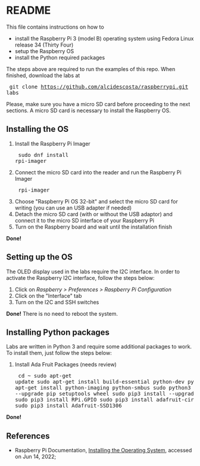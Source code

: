 # README
This file contains instructions on how to

* install the Raspberry Pi 3 (model B) operating system using
Fedora Linux release 34 (Thirty Four)
* setup the Raspberry OS
* install the Python required packages

The steps above are required to run the examples of this repo. When
finished, download the labs at <pre>
git clone https://github.com/alcidescosta/raspberrypi.git labs</pre>

Please, make sure you have a micro SD card before proceeding to the
next sections. A micro SD card is necessary to  install the Raspberry
OS.

## Installing the OS

1) Install the Raspberry Pi Imager <pre> sudo dnf install rpi-imager</pre>
2) Connect the micro SD card into the reader and run the Raspberry Pi Imager<pre> rpi-imager </pre>
3) Choose "Raspberry Pi OS 32-bit" and select the micro SD card for writing (you can use an USB adapter if needed)
4) Detach the micro SD card (with or without the USB adaptor) and connect it to the micro SD interface of your Raspberry Pi
5) Turn on the Raspberry board and wait until the installation finish

**Done!** 

## Setting up the OS

The OLED display used in the labs require the I2C interface. In order
to activate the Raspberry I2C interface, follow the steps below:

1) Click on _Raspberry > Preferences > Raspberry Pi Configuration_
2) Click on the "Interface" tab
3) Turn on the I2C and SSH switches

**Done!**  There is no need to reboot the system.

## Installing Python packages

Labs are written in Python 3 and require some additional packages
to work. To install them, just follow the steps below:

1) Install Ada Fruit Packages (needs review) <pre>
  cd ~
  sudo apt-get update
  sudo apt-get install build-essential python-dev python3-pip
  sudo apt-get install python-imaging python-smbus
  sudo python3 -m pip install --upgrade pip setuptools wheel
  sudo pip3 install --upgrade setuptools
  sudo pip3 install RPi.GPIO
  sudo pip3 install adafruit-circuitpython-dht
  sudo pip3 install Adafruit-SSD1306 </pre>

**Done!** 

## References
* Raspberry Pi Documentation, [Installing the Operating System](https://www.raspberrypi.com/documentation/computers/getting-started.html#installing-the-operating-system), accessed on Jun 14, 2022;
